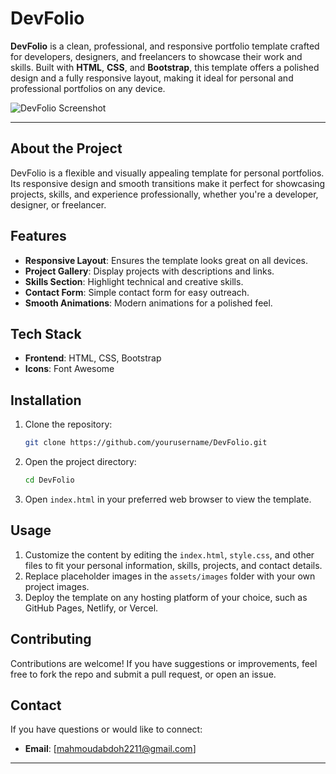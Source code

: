 
# DevFolio

**DevFolio** is a clean, professional, and responsive portfolio template crafted for developers, designers, and freelancers to showcase their work and skills. Built with **HTML**, **CSS**, and **Bootstrap**, this template offers a polished design and a fully responsive layout, making it ideal for personal and professional portfolios on any device.

![DevFolio Screenshot](./screenshot.png) <!-- Optional: Add a screenshot of your template -->

---

## About the Project

DevFolio is a flexible and visually appealing template for personal portfolios. Its responsive design and smooth transitions make it perfect for showcasing projects, skills, and experience professionally, whether you're a developer, designer, or freelancer.

## Features

- **Responsive Layout**: Ensures the template looks great on all devices.
- **Project Gallery**: Display projects with descriptions and links.
- **Skills Section**: Highlight technical and creative skills.
- **Contact Form**: Simple contact form for easy outreach.
- **Smooth Animations**: Modern animations for a polished feel.

## Tech Stack

- **Frontend**: HTML, CSS, Bootstrap
- **Icons**: Font Awesome 

## Installation

1. Clone the repository:
   ```bash
   git clone https://github.com/yourusername/DevFolio.git
   ```
2. Open the project directory:
   ```bash
   cd DevFolio
   ```
3. Open `index.html` in your preferred web browser to view the template.

## Usage

1. Customize the content by editing the `index.html`, `style.css`, and other files to fit your personal information, skills, projects, and contact details.
2. Replace placeholder images in the `assets/images` folder with your own project images.
3. Deploy the template on any hosting platform of your choice, such as GitHub Pages, Netlify, or Vercel.

## Contributing

Contributions are welcome! If you have suggestions or improvements, feel free to fork the repo and submit a pull request, or open an issue.


## Contact

If you have questions or would like to connect:

- **Email**: [mahmoudabdoh2211@gmail.com]
---

